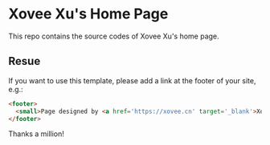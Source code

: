 # Xovee Xu's Home Page
This repo contains the source codes of Xovee Xu's home page. 

## Resue

If you want to use this template, please add a link at the footer of your site, e.g.: 

```html
<footer>
  <small>Page designed by <a href='https://xovee.cn' target='_blank'>Xovee Xu</a>.</small>
</footer>
```

Thanks a million!
